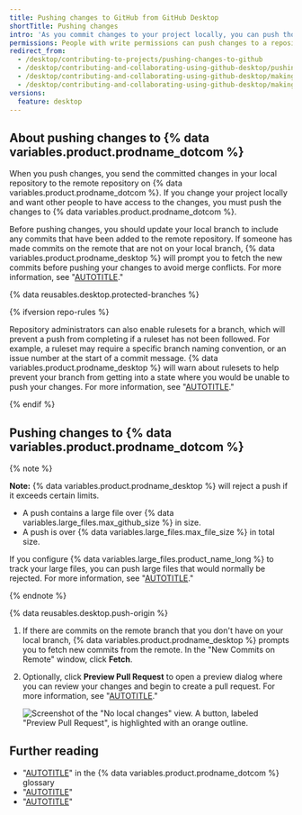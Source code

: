 ```yaml
---
title: Pushing changes to GitHub from GitHub Desktop
shortTitle: Pushing changes
intro: 'As you commit changes to your project locally, you can push those changes to {% data variables.product.prodname_dotcom %} from {% data variables.product.prodname_desktop %} so that others may access them from the remote repository.'
permissions: People with write permissions can push changes to a repository.
redirect_from:
  - /desktop/contributing-to-projects/pushing-changes-to-github
  - /desktop/contributing-and-collaborating-using-github-desktop/pushing-changes-to-github
  - /desktop/contributing-and-collaborating-using-github-desktop/making-changes-in-a-branch/pushing-changes-to-github
  - /desktop/contributing-and-collaborating-using-github-desktop/making-changes-in-a-branch/pushing-changes-to-github-from-github-desktop
versions:
  feature: desktop
---
```

## About pushing changes to {% data variables.product.prodname_dotcom %}

When you push changes, you send the committed changes in your local repository to the remote repository on {% data variables.product.prodname_dotcom %}. If you change your project locally and want other people to have access to the changes, you must push the changes to {% data variables.product.prodname_dotcom %}.

Before pushing changes, you should update your local branch to include any commits that have been added to the remote repository. If someone has made commits on the remote that are not on your local branch, {% data variables.product.prodname_desktop %} will prompt you to fetch the new commits before pushing your changes to avoid merge conflicts. For more information, see "[AUTOTITLE](/desktop/working-with-your-remote-repository-on-github-or-github-enterprise/syncing-your-branch-in-github-desktop)."

{% data reusables.desktop.protected-branches %}

{% ifversion repo-rules %}

Repository administrators can also enable rulesets for a branch, which will prevent a push from completing if a ruleset has not been followed. For example, a ruleset may require a specific branch naming convention, or an issue number at the start of a commit message. {% data variables.product.prodname_desktop %} will warn about rulesets to help prevent your branch from getting into a state where you would be unable to push your changes. For more information, see "[AUTOTITLE](/repositories/configuring-branches-and-merges-in-your-repository/managing-rulesets/about-rulesets)."

{% endif %}

## Pushing changes to {% data variables.product.prodname_dotcom %}

{% note %}

**Note:** {% data variables.product.prodname_desktop %} will reject a push if it exceeds certain limits.

- A push contains a large file over {% data variables.large_files.max_github_size %} in size.
- A push is over {% data variables.large_files.max_file_size %} in total size.

If you configure {% data variables.large_files.product_name_long %} to track your large files, you can push large files that would normally be rejected. For more information, see "[AUTOTITLE](/desktop/configuring-and-customizing-github-desktop/about-git-large-file-storage-and-github-desktop)."

{% endnote %}

{% data reusables.desktop.push-origin %}
1. If there are commits on the remote branch that you don't have on your local branch, {% data variables.product.prodname_desktop %} prompts you to fetch new commits from the remote. In the "New Commits on Remote" window, click **Fetch**.
1. Optionally, click **Preview Pull Request** to open a preview dialog where you can review your changes and begin to create a pull request. For more information, see "[AUTOTITLE](/desktop/working-with-your-remote-repository-on-github-or-github-enterprise/creating-an-issue-or-pull-request-from-github-desktop)."

   ![Screenshot of the "No local changes" view. A button, labeled "Preview Pull Request", is highlighted with an orange outline.](/assets/images/help/desktop/mac-preview-pull-request.png)

## Further reading

- "[AUTOTITLE](/get-started/quickstart/github-glossary#push)" in the {% data variables.product.prodname_dotcom %} glossary
- "[AUTOTITLE](/desktop/making-changes-in-a-branch/committing-and-reviewing-changes-to-your-project-in-github-desktop)"
- "[AUTOTITLE](/get-started/using-git)"
